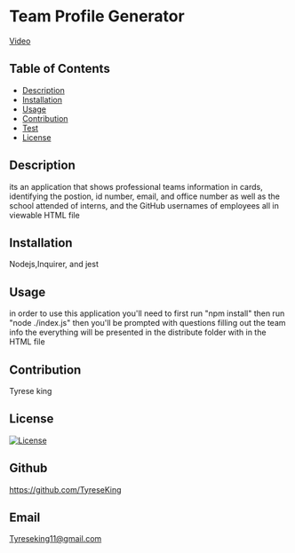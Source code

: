 # Team Profile Generator

 [Video](https://drive.google.com/file/d/1DezRgLf8DFn6QvLFIM4dNs69_rJ42um7/view)

## Table of Contents
* [Description](#description)
* [Installation](#installation)
* [Usage](#usage)
* [Contribution](#contribution)
* [Test](#test)
* [License](#license)

## Description
its an application that shows professional teams information in cards, identifying the postion, id number, email, and office number as well as the school attended of interns, and the GitHub usernames of employees all in viewable HTML file
## Installation
Nodejs,Inquirer, and jest
## Usage
in order to use this application you'll need to first run "npm install" then run "node ./index.js" then you'll be prompted with questions filling out the team info the everything will be presented in the distribute folder with in the HTML file
## Contribution 
Tyrese king
## License
  [![License](https://img.shields.io/badge/License-MIT-yellow.svg)](https://opensource.org/licenses/MIT)
## Github
https://github.com/TyreseKing
## Email
Tyreseking11@gmail.com
